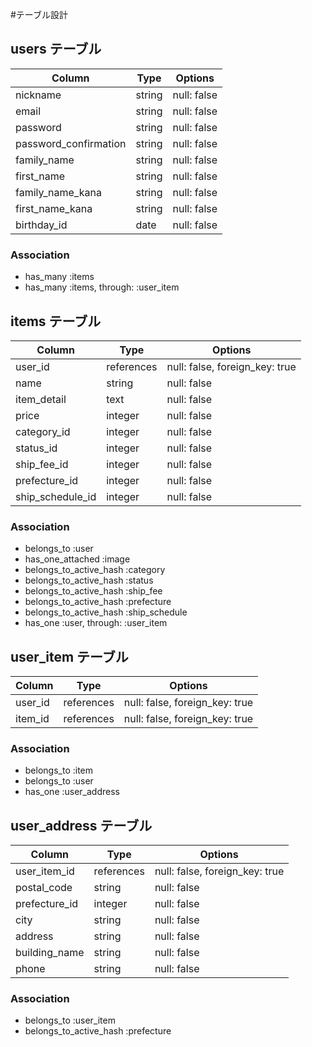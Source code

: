 #テーブル設計

## users テーブル

| Column                 | Type   | Options     |
| -----------------------| ------ | ----------- |
| nickname               | string | null: false |
| email                  | string | null: false |
| password               | string | null: false |
| password_confirmation  | string | null: false |
| family_name            | string | null: false |
| first_name             | string | null: false |
| family_name_kana       | string | null: false |
| first_name_kana        | string | null: false |
| birthday_id            | date   | null: false |

### Association

- has_many :items
- has_many :items, through: :user_item

## items テーブル

| Column          | Type      | Options                        |
| --------------- | --------- | ------------------------------ |
| user_id         | references| null: false, foreign_key: true |
| name            | string    | null: false                    |
| item_detail     | text      | null: false                    |
| price           | integer   | null: false                    |
| category_id     | integer   | null: false                    |
| status_id       | integer   | null: false                    |
| ship_fee_id     | integer   | null: false                    |
| prefecture_id   | integer   | null: false                    | 
| ship_schedule_id| integer   | null: false                    |


### Association

- belongs_to :user
- has_one_attached :image
- belongs_to_active_hash :category
- belongs_to_active_hash :status
- belongs_to_active_hash :ship_fee
- belongs_to_active_hash :prefecture
- belongs_to_active_hash :ship_schedule
- has_one :user, through: :user_item

## user_item テーブル

| Column       | Type       | Options                        |
| ------------ | ---------- | ------------------------------ |
| user_id      | references | null: false, foreign_key: true |
| item_id      | references | null: false, foreign_key: true |


### Association

- belongs_to :item 
- belongs_to :user
- has_one :user_address

## user_address テーブル

| Column       | Type       | Options                        |
| ------------ | ---------- | ------------------------------ |
| user_item_id | references | null: false, foreign_key: true |
| postal_code  | string     | null: false                    |
| prefecture_id| integer    | null: false                    |
| city         | string     | null: false                    |
| address      | string     | null: false                    |
| building_name| string     | null: false                    |
| phone        | string     | null: false                    | 



### Association

- belongs_to :user_item
- belongs_to_active_hash :prefecture